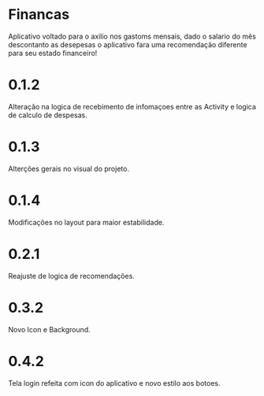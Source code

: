 # Financas
Aplicativo voltado para o axilio nos gastoms mensais, dado o salario do mês descontanto as desepesas o aplicativo fara uma recomendação diferente para seu estado financeiro!

# 0.1.2
Alteração na logica de recebimento de infomaçoes entre as Activity e logica de calculo de despesas.

# 0.1.3
Alterções gerais no visual do projeto.

# 0.1.4
Modificações no layout para maior estabilidade.

# 0.2.1
Reajuste de logica de recomendações.

# 0.3.2
Novo Icon e Background.

# 0.4.2
Tela login refeita com icon do aplicativo e novo estilo aos botoes.